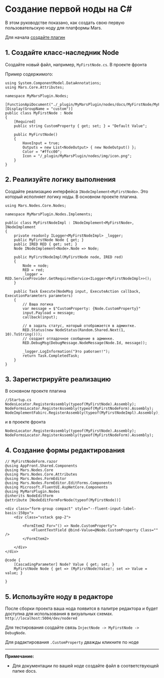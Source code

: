 # Создание первой ноды на C#

В этом руководстве показано, как создать свою первую пользовательскую ноду для платформы Mars.

Для начала [создайте плагин](https://github.com/mdimai666/MyMarsPlugin)

## 1. Создайте класс-наследник Node

Создайте новый файл, например, `MyFirstNode.cs`. В проекте фронта

Пример содержимого:
```
using System.ComponentModel.DataAnnotations;
using Mars.Core.Attributes;

namespace MyMarsPlugin.Nodes;

[FunctionApiDocument("./_plugin/MyMarsPlugin/nodes/docs/MyFirstNode/MyFirstNode{.lang}.md")]
[Display(GroupName = "custom")]
public class MyFirstNode : Node
{
    [Required]
    public string CustomProperty { get; set; } = "Default Value";

    public MyFirstNode()
    {
        HaveInput = true;
        Outputs = new List<NodeOutput> { new NodeOutput() };
        Color = "#ffcc00";
        Icon = "/_plugin/MyMarsPlugin/nodes/img/icon.png";
    }
}
```
## 2. Реализуйте логику выполнения

Создайте реализацию интерфейса `INodeImplement<MyFirstNode>`. Это который исполняет логику ноды. В основном проекте плагина.

```
using Mars.Nodes.Core.Nodes;

namespace MyMarsPlugin.Nodes.Implements;

public class MyFirstNodeImpl : INodeImplement<MyFirstNode>, INodeImplement
{
    private readonly ILogger<MyFirstNodeImpl> _logger;
    public MyFirstNode Node { get; }
    public IRED RED { get; set; }
    Node INodeImplement<Node>.Node => Node;

    public MyFirstNodeImpl(MyFirstNode node, IRED red)
    {
        Node = node;
        RED = red;
        _logger = RED.ServiceProvider.GetRequiredService<ILogger<MyFirstNodeImpl>>();
    }

    public Task Execute(NodeMsg input, ExecuteAction callback, ExecutionParameters parameters)
    {
        // Ваша логика
        var message = $"CustomProperty: {Node.CustomProperty}"
        input.Payload = message;
        callback(input);

        // в задать статус, который отображается в админтке.
        RED.Status(new NodeStatus(Random.Shared.Next(1, 10).ToString()));
        // создает отладочное сообщение в админке.
        RED.DebugMsg(DebugMessage.NodeMessage(Node.Id, message));

        _logger.LogInformation("Это работает!");
        return Task.CompletedTask;
    }
}
```

## 3. Зарегистрируйте реализацию

В основном проекте плагина

```
//Startup.cs
NodesLocator.RegisterAssembly(typeof(MyFirstNode).Assembly);
NodeFormsLocator.RegisterAssembly(typeof(MyFirstNodeForm).Assembly);
NodeImplementFabirc.RegisterAssembly(typeof(MyFirstNodeImpl).Assembly);
```

и в проекте фронта
```
NodesLocator.RegisterAssembly(typeof(MyFirstNode).Assembly);
NodeFormsLocator.RegisterAssembly(typeof(MyFirstNodeForm).Assembly);
```

## 4. Создание формы редактирования

```
// MyFirstNodeForm.razor
@using AppFront.Shared.Components
@using Mars.Nodes.Core
@using Mars.Nodes.Core.Attributes
@using Mars.Nodes.FormEditor
@using Mars.Nodes.FormEditor.EditForms.Components
@using Microsoft.FluentUI.AspNetCore.Components
@using MyMarsPlugin.Nodes
@inherits NodeEditForm
@attribute [NodeEditFormForNode(typeof(MyFirstNode))]

<div class="form-group compact" style="--fluent-input-label-basis:150px">
    <div class="vstack gap-2">

        <FormItem2 For="() => Node.CustomProperty">
            <FluentTextField @bind-Value=@Node.CustomProperty Class="" />
        </FormItem2>

    </div>
</div>

@code {
    [CascadingParameter] Node? Value { get; set; }
    MyFirstNode Node { get => (MyFirstNode)Value!; set => Value = value; }

}
```

## 5. Используйте ноду в редакторе

После сборки проекта ваша нода появится в палитре редактора и будет доступна для использования в визуальных схемах. `http://localhost:5004/dev/nodered`

Для тестирования создайте связь `InjectNode -> MyFirstNode -> DebugNode`.

Для радактирования `.CustomProperty` дважды кликните по ноде

---

**Примечание:**
- Для документации по вашей ноде создайте файл в соответствующей папке docs.
